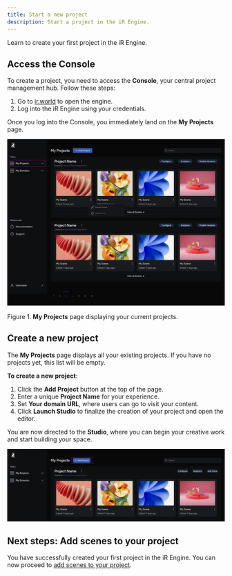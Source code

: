 ```yaml
---
title: Start a new project
description: Start a project in the iR Engine.
---
```


Learn to create your first project in the iR Engine.

## Access the Console

To create a project, you need to access the **Console**, your central project management hub. Follow these steps:

1. Go to [ir.world](http://ir.world/) to open the engine.
2. Log into the iR Engine using your credentials.

Once you log into the Console, you immediately land on the **My Projects** page.

![My Projects page displaying your current projects](../../../../assets/images/get-started/initial-setup/start-a-new-project/my-projects-page.png)

Figure 1. **My Projects** page displaying your current projects.

## Create a new project

The **My Projects** page displays all your existing projects. If you have no projects yet, this list will be empty.

**To create a new project**:

1. Click the **Add Project** button at the top of the page.
2. Enter a unique **Project Name** for your experience.
3. Set **Your domain URL**, where users can go to visit your content.
4. Click **Launch Studio** to finalize the creation of your project and open the editor.

You are now directed to the **Studio**, where you can begin your creative work and start building your space.

![Add Project button location in the Console](../../../../assets/images/get-started/initial-setup/start-a-new-project/add-project-button-console.png)

## Next steps: Add scenes to your project

You have successfully created your first project in the iR Engine. You can now proceed to [add scenes to your project](link).
